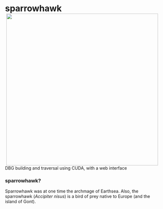 # sparrowhawk <img src='sparrowhawk_logo.png' align="right" height="500" />
DBG building and traversal using CUDA, with a web interface

### sparrowhawk?

Sparrowhawk was at one time the archmage of Earthsea.
Also, the sparrowhawk (*Accipiter nisus*) is a bird of prey native to Europe (and the island of Gont).
